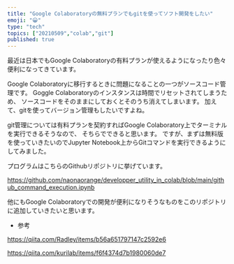 ```yaml
---
title: "Google Colaboratoryの無料プランでもgitを使ってソフト開発をしたい"
emoji: "😀"
type: "tech"
topics: ["20210509","colab","git"]
published: true
---
```

最近は日本でもGoogle Colaboratoryの有料プランが使えるようになったり色々便利になってきています。

Google Colaboratoryに移行するときに問題になることの一つがソースコード管理です。
Goggle Colaboratoryのインスタンスは時間でリセットされてしまうため、
ソースコードをそのままにしておくとそのうち消えてしまいます。
加えて、gitを使ってバージョン管理もしたいですよね。

git管理については有料プランを契約すればGoogle Colaboratory上でターミナルを実行できるそうなので、
そちらでできると思います。
ですが、まずは無料版を使っていきたいのでJupyter Notebook上からGitコマンドを実行できるようにしてみました。

プログラムはこちらのGithubリポジトリに挙げています。

https://github.com/naonaorange/developper_utility_in_colab/blob/main/github_command_execution.ipynb

他にもGoogle Colaboratoryでの開発が便利になりそうなものをこのリポジトリに追加していきたいと思います。

* 参考

https://qiita.com/Radley/items/b56a651797147c2592e6

https://qiita.com/kurilab/items/f6f4374d7b1980060de7







